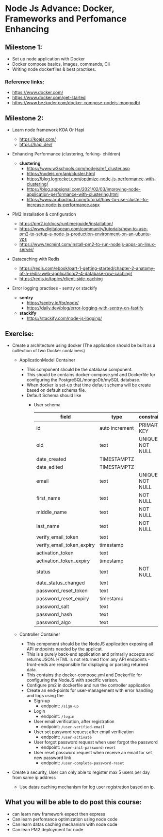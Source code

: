 # Node Js Advance: Docker, Frameworks and Perfomance Enhancing

## Milestone 1:

- Set up node application with Docker
- Docker compose basics, Images, commands, Cli
- Writing node dockerfiles & best practises.

### Reference links:

- https://www.docker.com/
- https://www.docker.com/get-started
- https://www.bezkoder.com/docker-compose-nodejs-mongodb/

## Milestone 2:

- Learn node framework KOA Or Hapi
  - https://koajs.com/
  - https://hapi.dev/
- Enhancing Performance (clustering, forking- children)

  - **clustering**
    - https://www.w3schools.com/nodejs/ref_cluster.asp
    - https://nodejs.org/api/cluster.html
    - https://blog.logrocket.com/optimize-node-js-performance-with-clustering/
    - https://blog.appsignal.com/2021/02/03/improving-node-application-performance-with-clustering.html
    - https://www.arubacloud.com/tutorial/how-to-use-cluster-to-increase-node-js-performance.aspx

- PM2 Installation & configuration
  - https://pm2.io/docs/runtime/guide/installation/
  - https://www.digitalocean.com/community/tutorials/how-to-use-pm2-to-setup-a-node-js-production-environment-on-an-ubuntu-vps
  - https://www.tecmint.com/install-pm2-to-run-nodejs-apps-on-linux-server/
- Datacaching with Redis
  - https://redis.com/ebook/part-1-getting-started/chapter-2-anatomy-of-a-redis-web-application/2-4-database-row-caching/
  - https://redis.io/topics/client-side-caching
- Error logging practises - sentry or stackify
  - **sentry**
    - https://sentry.io/for/node/
    - https://daily.dev/blog/error-logging-with-sentry-on-fastify
  - **stackify**
    - https://stackify.com/node-js-logging/

## Exercise:
- Create a architecture using docker (The application should be built as a collection of two Docker containers)
    - ApplicationModel Container 
        - This component should be the database component.
        - This should be contains docker-compose.yml and Dockerfile for configuring the PostgreSQL/mongoDb/mySQL database.
        - When docker is set-up that time default schema will be create based on default schema file.
        - Default Schema should like
          - User schema

            | field | type | constraint | Default |
            |------|------|------|------|
            |id| auto increment | PRIMARY KEY |  |
            |oid| text | UNIQUE NOT NULL  | |
            |date_created| TIMESTAMPTZ |  | NOW()|
            |date_edited| TIMESTAMPTZ |  | NOW()|
            |email| text | UNIQUE NOT NULL | |
            |first_name| text | NOT NULL | |
            |middle_name| text | NOT NULL | |
            |last_name| text | NOT NULL | |
            |verify_email_token| text | | |
            |verify_email_token_expiry| timestamp | | |
            |activation_token| text | | |
            |activation_token_expiry| timestamp | | |
            |status| text |  NOT NULL| 'unverified' |
            |date_status_changed| text | | |
            |password_reset_token| text | | |
            |password_reset_expiry| timestamp | | |
            |password_salt| text | | |
            |password_hash| text | | |
            |password_algo| text | | |
            

    - Controller Container
        - This component should be the NodeJS application exposing all API endpoints needed by the applicat.
        - This is a purely back-end application and primarily accepts and returns JSON. HTML is not returned from any API endpoints - front-ends are responsible for displaying or parsing returned data.
        - This contains the docker-compose.yml and Dockerfile for configuring the NodeJS with specific verison.
        - Configure pm2 in dockerfile and run the controller application
        - Create an end-points for user-management with error handling and logs using the 
          - Sign-up
            - endpoint: `/sign-up`
          - Login
            - endpoint: `/login`
          - User email verification, after registration
            - endpoint: `/user-verified-email`
          - User set password request after email verification
            - endpoint: `/user-activate`
          - User forgot password request when user forgot the password
            - endpoint: `/user-init-password-reset`
          - User reset password request when receive an email for set new password link
            - endpoint: `/user-complete-password-reset`

- Create a security, User can only able to register max 5 users per day from same ip address
  - Use datas caching mechanism for log user registration based on ip.

## What you will be able to do post this course:

- can learn new framework expect then express
- Can learn perfomance optimization using node code
- Can learn datas caching mechanism with node code
- Can lean PM2 deployment for node
